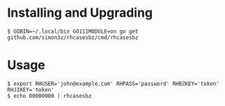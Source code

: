 # Installing and Upgrading

    $ GOBIN=~/.local/bin GO111MODULE=on go get github.com/simon3z/rhcasesbz/cmd/rhcasesbz

# Usage

    $ export RHUSER='john@example.com' RHPASS='password' RHBZKEY='token' RHJIKEY='token'
    $ echo 00000000 | rhcasesbz
